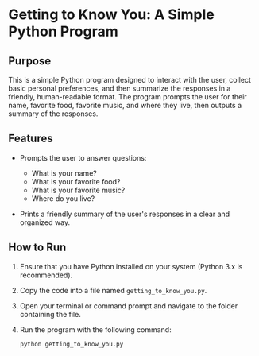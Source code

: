 # Getting to Know You: A Simple Python Program

## Purpose

This is a simple Python program designed to interact with the user, collect basic personal preferences, and then summarize the responses in a friendly, human-readable format. The program prompts the user for their name, favorite food, favorite music, and where they live, then outputs a summary of the responses.

## Features

- Prompts the user to answer questions:
  - What is your name?
  - What is your favorite food?
  - What is your favorite music?
  - Where do you live?
  
- Prints a friendly summary of the user's responses in a clear and organized way.

## How to Run

1. Ensure that you have Python installed on your system (Python 3.x is recommended).
2. Copy the code into a file named `getting_to_know_you.py`.
3. Open your terminal or command prompt and navigate to the folder containing the file.
4. Run the program with the following command:

   ```bash
   python getting_to_know_you.py
